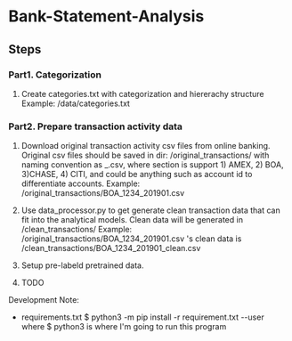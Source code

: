 # Bank-Statement-Analysis

## Steps
### Part1. Categorization
1. Create categories.txt with categorization and hiererachy structure
Example: /data/categories.txt

### Part2. Prepare transaction activity data
1. Download original transaction activity csv files from online banking.
Original csv files should be saved in dir: /original_transactions/ with naming convention as <BANK>_<XXX>.csv, where
<BANK> section is support 1) AMEX, 2) BOA, 3)CHASE, 4) CITI, and
<XXX> could be anything such as account id to differentiate accounts.
Example: /original_transactions/BOA_1234_201901.csv

2. Use data_processor.py to get generate clean transaction data that can fit into the analytical models. Clean data will be generated in /clean_transactions/
Example: /original_transactions/BOA_1234_201901.csv 's clean data is
         /clean_transactions/BOA_1234_201901_clean.csv

3. Setup pre-labeld pretrained data.

4. TODO


Development Note:

- requirements.txt
$ python3 -m pip install -r requirement.txt --user
where
$ python3 is where I'm going to run this program
